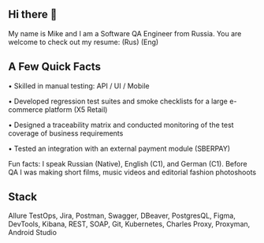 ## Hi there 👋

My name is Mike and I am a Software QA Engineer from Russia. You are welcome to check out my resume: (Rus) (Eng)

## A Few Quick Facts

• Skilled in manual testing: API / UI / Mobile

• Developed regression test suites and smoke checklists for a large e-commerce platform (X5 Retail)

• Designed a traceability matrix and conducted monitoring of the test coverage of business requirements

• Tested an integration with an external payment module (SBERPAY)

Fun facts: I speak Russian (Native), English (C1), and German (C1). Before QA I was making short films, music videos and editorial fashion photoshoots

## Stack

Allure TestOps, Jira, Postman, Swagger, DBeaver, PostgresQL, Figma, DevTools, Kibana, REST, SOAP, Git, Kubernetes, Charles Proxy, Proxyman, Android Studio
